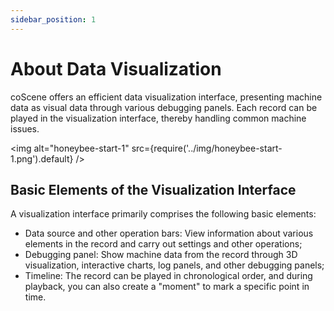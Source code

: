 ```yaml
---
sidebar_position: 1
---
```


# About Data Visualization

coScene offers an efficient data visualization interface, presenting machine data as visual data through various debugging panels. Each record can be played in the visualization interface, thereby handling common machine issues.

<img alt="honeybee-start-1" src={require('../img/honeybee-start-1.png').default} />

## Basic Elements of the Visualization Interface

A visualization interface primarily comprises the following basic elements:

- Data source and other operation bars: View information about various elements in the record and carry out settings and other operations;
- Debugging panel: Show machine data from the record through 3D visualization, interactive charts, log panels, and other debugging panels;
- Timeline: The record can be played in chronological order, and during playback, you can also create a "moment" to mark a specific point in time.
